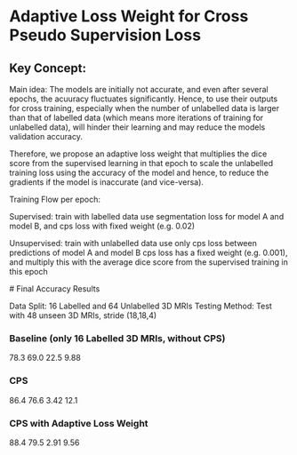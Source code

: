 # Adaptive Loss Weight for Cross Pseudo Supervision Loss

## Key Concept:
Main idea: The models are initially not accurate, and even after several epochs, the acuuracy fluctuates significantly. Hence, to use their outputs for cross training, especially when the number of unlabelled data is larger than that of labelled data (which means more iterations of training for unlabelled data), will hinder their learning and may reduce the models validation accuracy. 

Therefore, we propose an adaptive loss weight that multiplies the dice score from the supervised learning in that epoch to scale the unlabelled training loss using the accuracy of the model and hence, to reduce the gradients if the model is inaccurate (and vice-versa). 

Training Flow per epoch: 
  
  Supervised:
  train with labelled data
  use segmentation loss for model A and model B, and cps loss with fixed weight (e.g. 0.02)
  
  Unsupervised:
  train with unlabelled data
  use only cps loss between predictions of model A and model B
  cps loss has a fixed weight (e.g. 0.001), and multiply this with the average dice score from the supervised training in this epoch
  
# Final Accuracy Results

Data Split: 16 Labelled and 64 Unlabelled 3D MRIs
Testing Method: Test with 48 unseen 3D MRIs, stride (18,18,4)

### Baseline (only 16 Labelled 3D MRIs, without CPS)
78.3
69.0
22.5
9.88

### CPS 
86.4
76.6
3.42
12.1

### CPS with Adaptive Loss Weight
88.4
79.5
2.91
9.56
